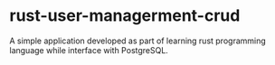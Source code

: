 # rust-user-managerment-crud
A simple application developed as part of learning rust programming language while interface with PostgreSQL.

